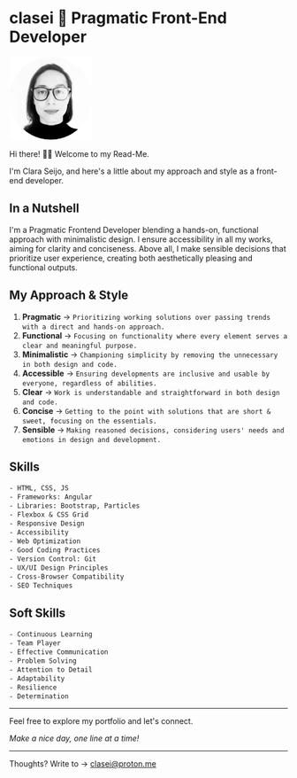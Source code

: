 # clasei 🚀 Pragmatic Front-End Developer

<img src="cla_sei_profile_pic_bw_circle.png" alt="clasei profile pic" width="150"/>

Hi there! 👋🏾 Welcome to my Read-Me.

I'm Clara Seijo, and here's a little about my approach and style as a front-end developer.

## In a Nutshell

I'm a Pragmatic Frontend Developer blending a hands-on, functional approach with minimalistic design. I ensure accessibility in all my works, aiming for clarity and conciseness. Above all, I make sensible decisions that prioritize user experience, creating both aesthetically pleasing and functional outputs.

## My Approach & Style

1. **Pragmatic**       → ```Prioritizing working solutions over passing trends with a direct and hands-on approach.```
2. **Functional**      → ```Focusing on functionality where every element serves a clear and meaningful purpose.```
3. **Minimalistic**    → ```Championing simplicity by removing the unnecessary in both design and code.```
4. **Accessible**      → ```Ensuring developments are inclusive and usable by everyone, regardless of abilities.```
5. **Clear**           → ```Work is understandable and straightforward in both design and code.```
6. **Concise**         → ```Getting to the point with solutions that are short & sweet, focusing on the essentials.```
7. **Sensible**        → ```Making reasoned decisions, considering users' needs and emotions in design and development.```


## Skills 

```
- HTML, CSS, JS
- Frameworks: Angular
- Libraries: Bootstrap, Particles
- Flexbox & CSS Grid
- Responsive Design
- Accessibility
- Web Optimization
- Good Coding Practices
- Version Control: Git
- UX/UI Design Principles
- Cross-Browser Compatibility
- SEO Techniques
```

## Soft Skills

```
- Continuous Learning
- Team Player
- Effective Communication
- Problem Solving
- Attention to Detail
- Adaptability
- Resilience
- Determination
```

---
Feel free to explore my portfolio and let's connect. 

_Make a nice day, one line at a time!_

---

Thoughts? Write to → [clasei@proton.me](mailto:clasei@proton.me)
